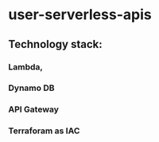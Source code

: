# user-serverless-apis
## Technology stack: 
### Lambda, 
### Dynamo DB
### API Gateway
### Terraforam as IAC 

